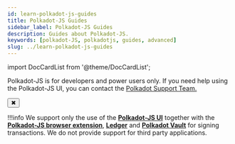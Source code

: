 ```yaml
---
id: learn-polkadot-js-guides
title: Polkadot-JS Guides
sidebar_label: Polkadot-JS Guides
description: Guides about Polkadot-JS.
keywords: [polkadot-JS, polkadotjs, guides, advanced]
slug: ../learn-polkadot-js-guides
---
```


import DocCardList from '@theme/DocCardList';



<!-- MessageBox -->
<div id="messageBox" class="floating-message-box">
  <p>
    Polkadot-JS is for developers and power users only. If you need help using the Polkadot-JS UI, you can contact the
    <a href="https://support.polkadot.network/support/home" target="_blank" rel="noopener noreferrer">
      Polkadot Support Team.
    </a>
  </p>
  <button class="close-messagebox" aria-label="Close message">✖</button>
</div>

!!!info
    We support only the use of the [**Polkadot-JS UI**](https://polkadot.js.org/apps/#/explorer) together with the [**Polkadot-JS browser extension**](https://polkadot.js.org/extension/), [**Ledger**](https://www.ledger.com/ledger-live) and [**Polkadot Vault**](https://www.parity.io/technologies/signer/) for signing transactions. We do not provide support for third party applications.

<!-- TODO: INDEX CARDS -->
